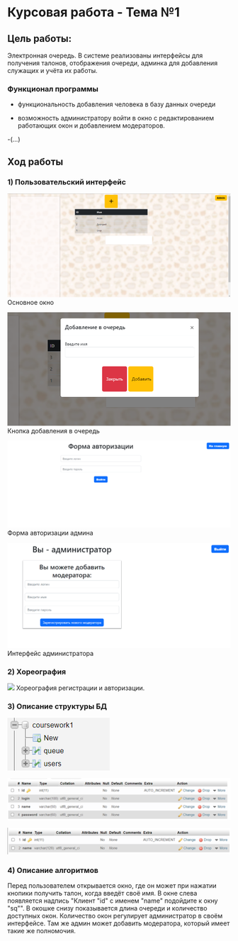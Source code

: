 # Курсовая работа - Тема №1

## Цель работы:

Электронная очередь. В системе реализованы интерфейсы для получения талонов, отображения очереди, админка для добавления служащих и учёта их работы.

### Функционал программы

- функциональность добавления человека в базу данных очереди

- возможность администратору войти в окно с редактированием работающих окон и добавлением модераторов.

-(...)

## Ход работы

### 1) Пользовательский интерфейс

![](https://github.com/l1syak/coursework_ver1/blob/main/%D0%BF%D0%B81.png)
Основное окно

![](https://github.com/l1syak/coursework_ver1/blob/main/%D0%BF%D0%B82.png)
Кнопка добавления в очередь

![](https://github.com/l1syak/coursework_ver1/blob/main/%D0%BF%D0%B83.png)
Форма авторизации админа

![](https://github.com/l1syak/coursework_ver1/blob/main/%D0%BF%D0%B84.png)
Интерфейс администратора

### 2) Хореография

![](https://github.com/l1syak/coursework_ver1/blob/main/%D1%851.jpg)
Хореография регистрации и авторизации.


### 3) Описание структуры БД

![](https://github.com/l1syak/coursework_ver1/blob/main/%D0%B1%D0%B41.png)

![](https://github.com/l1syak/coursework_ver1/blob/main/%D0%B1%D0%B4%D0%B0%D0%B4%D0%BC%D0%B8%D0%BD%D0%BA%D0%B0.png)

![](https://github.com/l1syak/coursework_ver1/blob/main/%D0%B1%D0%B4%D0%BE%D1%87%D0%B5%D1%80%D0%B5%D0%B4%D1%8C.png)

### 4) Описание алгоритмов

Перед пользователем открывается окно, где он может при нажатии кнопики получить талон, когда введёт своё имя. В окне слева появляется надпись "Клиент "id" с именем "name" подойдите к окну "sq"". В окошке снизу показывается длина очереди и количество доступных окон. Количество окон регулирует администратор в своём интерфейсе. Там же админ может добавить модератора, который имеет такие же полномочия.




